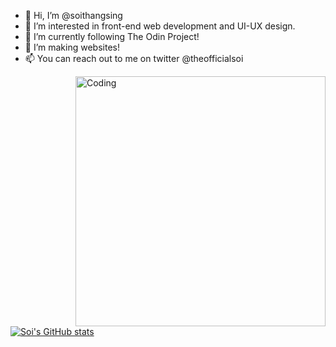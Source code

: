 - 👋 Hi, I’m @soithangsing
- 👀 I’m interested in front-end web development and UI-UX design. 
- 🌱 I’m currently following The Odin Project!
- 💞️ I’m making websites!
- 📫 You can reach out to me on twitter @theofficialsoi

<!---
soithangsing/soithangsing is a ✨ special ✨ repository because its `README.md` (this file) appears on your GitHub profile.
You can click the Preview link to take a look at your changes.
--->



<img align="right" alt="Coding" width="400" src="https://media.giphy.com/media/UTDjW0DOyDS49OQO4V/giphy-downsized-large.gif">

[![Soi's GitHub stats](https://github-readme-stats.vercel.app/api?username=soithangsing)](https://github.com/soithangsing/github-readme-stats)
